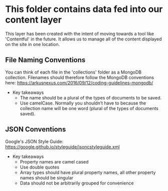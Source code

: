 
# This folder contains data fed into our content layer

This layer has been created with the intent of moving towards a tool like 'Contentful' in the future. It allows us to manage all of the content displayed on the site in one location.

## File Naming Conventions

You can think of each file in the 'collections' folder as a MongoDB collection. Filenames should therefore follow the MongoDB conventions here: https://arkusnexus.com/2016/09/12/coding-guidelines-mongodb/
  - Key takeaways
    - The name should be a plural of the types of documents to be saved.
    - Use camelCase. Normally you shouldn’t have to because the collection name will be one word (plural of the types of documents saved).


## JSON Conventions

Google's JSON Style Guide:
https://google.github.io/styleguide/jsoncstyleguide.xml
  - Key takeaways
    - Property names are camel cased
    - Use double quotes
    - Array types should have plural property names, all other property names should be singular
    - Data should not be arbitrarily grouped for convenience
